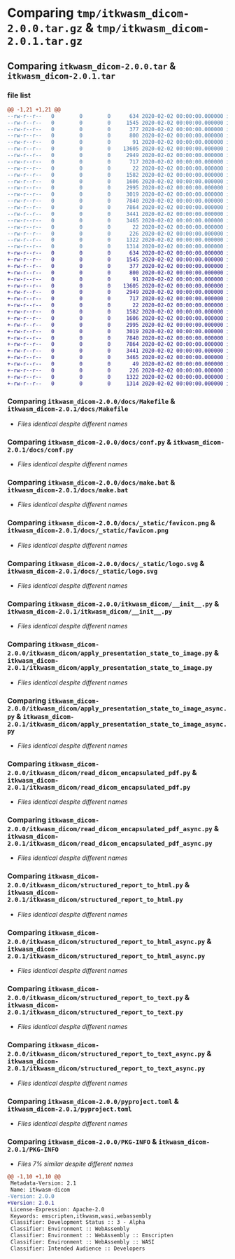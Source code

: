 # Comparing `tmp/itkwasm_dicom-2.0.0.tar.gz` & `tmp/itkwasm_dicom-2.0.1.tar.gz`

## Comparing `itkwasm_dicom-2.0.0.tar` & `itkwasm_dicom-2.0.1.tar`

### file list

```diff
@@ -1,21 +1,21 @@
--rw-r--r--   0        0        0      634 2020-02-02 00:00:00.000000 itkwasm_dicom-2.0.0/docs/Makefile
--rw-r--r--   0        0        0     1545 2020-02-02 00:00:00.000000 itkwasm_dicom-2.0.0/docs/conf.py
--rw-r--r--   0        0        0      377 2020-02-02 00:00:00.000000 itkwasm_dicom-2.0.0/docs/index.md
--rw-r--r--   0        0        0      800 2020-02-02 00:00:00.000000 itkwasm_dicom-2.0.0/docs/make.bat
--rw-r--r--   0        0        0       91 2020-02-02 00:00:00.000000 itkwasm_dicom-2.0.0/docs/requirements.txt
--rw-r--r--   0        0        0    13605 2020-02-02 00:00:00.000000 itkwasm_dicom-2.0.0/docs/_static/favicon.png
--rw-r--r--   0        0        0     2949 2020-02-02 00:00:00.000000 itkwasm_dicom-2.0.0/docs/_static/logo.svg
--rw-r--r--   0        0        0      717 2020-02-02 00:00:00.000000 itkwasm_dicom-2.0.0/itkwasm_dicom/__init__.py
--rw-r--r--   0        0        0       22 2020-02-02 00:00:00.000000 itkwasm_dicom-2.0.0/itkwasm_dicom/_version.py
--rw-r--r--   0        0        0     1582 2020-02-02 00:00:00.000000 itkwasm_dicom-2.0.0/itkwasm_dicom/apply_presentation_state_to_image.py
--rw-r--r--   0        0        0     1606 2020-02-02 00:00:00.000000 itkwasm_dicom-2.0.0/itkwasm_dicom/apply_presentation_state_to_image_async.py
--rw-r--r--   0        0        0     2995 2020-02-02 00:00:00.000000 itkwasm_dicom-2.0.0/itkwasm_dicom/read_dicom_encapsulated_pdf.py
--rw-r--r--   0        0        0     3019 2020-02-02 00:00:00.000000 itkwasm_dicom-2.0.0/itkwasm_dicom/read_dicom_encapsulated_pdf_async.py
--rw-r--r--   0        0        0     7840 2020-02-02 00:00:00.000000 itkwasm_dicom-2.0.0/itkwasm_dicom/structured_report_to_html.py
--rw-r--r--   0        0        0     7864 2020-02-02 00:00:00.000000 itkwasm_dicom-2.0.0/itkwasm_dicom/structured_report_to_html_async.py
--rw-r--r--   0        0        0     3441 2020-02-02 00:00:00.000000 itkwasm_dicom-2.0.0/itkwasm_dicom/structured_report_to_text.py
--rw-r--r--   0        0        0     3465 2020-02-02 00:00:00.000000 itkwasm_dicom-2.0.0/itkwasm_dicom/structured_report_to_text_async.py
--rw-r--r--   0        0        0       22 2020-02-02 00:00:00.000000 itkwasm_dicom-2.0.0/.gitignore
--rw-r--r--   0        0        0      226 2020-02-02 00:00:00.000000 itkwasm_dicom-2.0.0/README.md
--rw-r--r--   0        0        0     1322 2020-02-02 00:00:00.000000 itkwasm_dicom-2.0.0/pyproject.toml
--rw-r--r--   0        0        0     1314 2020-02-02 00:00:00.000000 itkwasm_dicom-2.0.0/PKG-INFO
+-rw-r--r--   0        0        0      634 2020-02-02 00:00:00.000000 itkwasm_dicom-2.0.1/docs/Makefile
+-rw-r--r--   0        0        0     1545 2020-02-02 00:00:00.000000 itkwasm_dicom-2.0.1/docs/conf.py
+-rw-r--r--   0        0        0      377 2020-02-02 00:00:00.000000 itkwasm_dicom-2.0.1/docs/index.md
+-rw-r--r--   0        0        0      800 2020-02-02 00:00:00.000000 itkwasm_dicom-2.0.1/docs/make.bat
+-rw-r--r--   0        0        0       91 2020-02-02 00:00:00.000000 itkwasm_dicom-2.0.1/docs/requirements.txt
+-rw-r--r--   0        0        0    13605 2020-02-02 00:00:00.000000 itkwasm_dicom-2.0.1/docs/_static/favicon.png
+-rw-r--r--   0        0        0     2949 2020-02-02 00:00:00.000000 itkwasm_dicom-2.0.1/docs/_static/logo.svg
+-rw-r--r--   0        0        0      717 2020-02-02 00:00:00.000000 itkwasm_dicom-2.0.1/itkwasm_dicom/__init__.py
+-rw-r--r--   0        0        0       22 2020-02-02 00:00:00.000000 itkwasm_dicom-2.0.1/itkwasm_dicom/_version.py
+-rw-r--r--   0        0        0     1582 2020-02-02 00:00:00.000000 itkwasm_dicom-2.0.1/itkwasm_dicom/apply_presentation_state_to_image.py
+-rw-r--r--   0        0        0     1606 2020-02-02 00:00:00.000000 itkwasm_dicom-2.0.1/itkwasm_dicom/apply_presentation_state_to_image_async.py
+-rw-r--r--   0        0        0     2995 2020-02-02 00:00:00.000000 itkwasm_dicom-2.0.1/itkwasm_dicom/read_dicom_encapsulated_pdf.py
+-rw-r--r--   0        0        0     3019 2020-02-02 00:00:00.000000 itkwasm_dicom-2.0.1/itkwasm_dicom/read_dicom_encapsulated_pdf_async.py
+-rw-r--r--   0        0        0     7840 2020-02-02 00:00:00.000000 itkwasm_dicom-2.0.1/itkwasm_dicom/structured_report_to_html.py
+-rw-r--r--   0        0        0     7864 2020-02-02 00:00:00.000000 itkwasm_dicom-2.0.1/itkwasm_dicom/structured_report_to_html_async.py
+-rw-r--r--   0        0        0     3441 2020-02-02 00:00:00.000000 itkwasm_dicom-2.0.1/itkwasm_dicom/structured_report_to_text.py
+-rw-r--r--   0        0        0     3465 2020-02-02 00:00:00.000000 itkwasm_dicom-2.0.1/itkwasm_dicom/structured_report_to_text_async.py
+-rw-r--r--   0        0        0       49 2020-02-02 00:00:00.000000 itkwasm_dicom-2.0.1/.gitignore
+-rw-r--r--   0        0        0      226 2020-02-02 00:00:00.000000 itkwasm_dicom-2.0.1/README.md
+-rw-r--r--   0        0        0     1322 2020-02-02 00:00:00.000000 itkwasm_dicom-2.0.1/pyproject.toml
+-rw-r--r--   0        0        0     1314 2020-02-02 00:00:00.000000 itkwasm_dicom-2.0.1/PKG-INFO
```

### Comparing `itkwasm_dicom-2.0.0/docs/Makefile` & `itkwasm_dicom-2.0.1/docs/Makefile`

 * *Files identical despite different names*

### Comparing `itkwasm_dicom-2.0.0/docs/conf.py` & `itkwasm_dicom-2.0.1/docs/conf.py`

 * *Files identical despite different names*

### Comparing `itkwasm_dicom-2.0.0/docs/make.bat` & `itkwasm_dicom-2.0.1/docs/make.bat`

 * *Files identical despite different names*

### Comparing `itkwasm_dicom-2.0.0/docs/_static/favicon.png` & `itkwasm_dicom-2.0.1/docs/_static/favicon.png`

 * *Files identical despite different names*

### Comparing `itkwasm_dicom-2.0.0/docs/_static/logo.svg` & `itkwasm_dicom-2.0.1/docs/_static/logo.svg`

 * *Files identical despite different names*

### Comparing `itkwasm_dicom-2.0.0/itkwasm_dicom/__init__.py` & `itkwasm_dicom-2.0.1/itkwasm_dicom/__init__.py`

 * *Files identical despite different names*

### Comparing `itkwasm_dicom-2.0.0/itkwasm_dicom/apply_presentation_state_to_image.py` & `itkwasm_dicom-2.0.1/itkwasm_dicom/apply_presentation_state_to_image.py`

 * *Files identical despite different names*

### Comparing `itkwasm_dicom-2.0.0/itkwasm_dicom/apply_presentation_state_to_image_async.py` & `itkwasm_dicom-2.0.1/itkwasm_dicom/apply_presentation_state_to_image_async.py`

 * *Files identical despite different names*

### Comparing `itkwasm_dicom-2.0.0/itkwasm_dicom/read_dicom_encapsulated_pdf.py` & `itkwasm_dicom-2.0.1/itkwasm_dicom/read_dicom_encapsulated_pdf.py`

 * *Files identical despite different names*

### Comparing `itkwasm_dicom-2.0.0/itkwasm_dicom/read_dicom_encapsulated_pdf_async.py` & `itkwasm_dicom-2.0.1/itkwasm_dicom/read_dicom_encapsulated_pdf_async.py`

 * *Files identical despite different names*

### Comparing `itkwasm_dicom-2.0.0/itkwasm_dicom/structured_report_to_html.py` & `itkwasm_dicom-2.0.1/itkwasm_dicom/structured_report_to_html.py`

 * *Files identical despite different names*

### Comparing `itkwasm_dicom-2.0.0/itkwasm_dicom/structured_report_to_html_async.py` & `itkwasm_dicom-2.0.1/itkwasm_dicom/structured_report_to_html_async.py`

 * *Files identical despite different names*

### Comparing `itkwasm_dicom-2.0.0/itkwasm_dicom/structured_report_to_text.py` & `itkwasm_dicom-2.0.1/itkwasm_dicom/structured_report_to_text.py`

 * *Files identical despite different names*

### Comparing `itkwasm_dicom-2.0.0/itkwasm_dicom/structured_report_to_text_async.py` & `itkwasm_dicom-2.0.1/itkwasm_dicom/structured_report_to_text_async.py`

 * *Files identical despite different names*

### Comparing `itkwasm_dicom-2.0.0/pyproject.toml` & `itkwasm_dicom-2.0.1/pyproject.toml`

 * *Files identical despite different names*

### Comparing `itkwasm_dicom-2.0.0/PKG-INFO` & `itkwasm_dicom-2.0.1/PKG-INFO`

 * *Files 7% similar despite different names*

```diff
@@ -1,10 +1,10 @@
 Metadata-Version: 2.1
 Name: itkwasm-dicom
-Version: 2.0.0
+Version: 2.0.1
 License-Expression: Apache-2.0
 Keywords: emscripten,itkwasm,wasi,webassembly
 Classifier: Development Status :: 3 - Alpha
 Classifier: Environment :: WebAssembly
 Classifier: Environment :: WebAssembly :: Emscripten
 Classifier: Environment :: WebAssembly :: WASI
 Classifier: Intended Audience :: Developers
```

